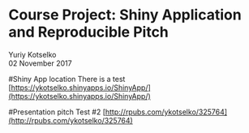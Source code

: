 # Course Project: Shiny Application and Reproducible Pitch
Yuriy Kotselko  
02 November 2017  


#Shiny App location
There is a test
[https://ykotselko.shinyapps.io/ShinyApp/](https://ykotselko.shinyapps.io/ShinyApp/)


#Presentation pitch
Test #2
[http://rpubs.com/ykotselko/325764](http://rpubs.com/ykotselko/325764)


